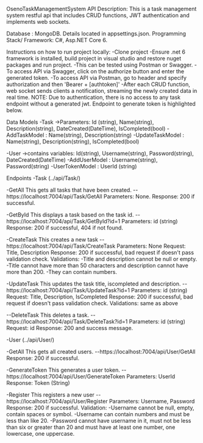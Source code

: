 OsenoTaskManagementSystem API
Description: This is a task management system restful api that includes CRUD functions, JWT authentication and implements web sockets.

Database : MongoDB. Details located in appsettings.json. 
Programming Stack/ Framework: C#, Asp.NET Core 6.

Instructions on how to run project locally: 
-Clone project
-Ensure .net 6 framework is installed, build project in visual studio and restore nuget packages and run project. 
-This can be tested using Postman or Swagger.
-To access API via Swagger, click on the authorize button and enter the generated token. 
-To access API via Postman, go to header and specify authorization and then 'Bearer + [authtoken]'
-After each CRUD function, web socket sends clients a notification, streaming the newly created data in real time. 
NOTE: Due to authentication, there is no access to any task endpoint without a generated jwt. Endpoint to generate token is highlighted below.

Data Models
-Task 
->Parameters: Id (string), Name(string), Description(string), DateCreated(DateTime), IsCompleted(bool)
-AddTaskModel : Name(string), Description(string)
-UpdateTaskModel : Name(string), Description(string), IsCompleted(bool) 

-User
->contains variables: Id(string), Username(string), Password(string), DateCreated(DateTime)
-AddUserModel : Username(string), Password(string)
-UserTokenModel : UserId (string)

Endpoints
-Task (../api/Task/)

-GetAll
This gets all tasks that have been created.
--https://localhost:7004/api/Task/GetAll
Parameters: None.
Response: 200 if successful.

-GetById
This displays a task based on the task id.
--https://localhost:7004/api/Task/GetById?id=1
Parameters: id (string) 
Response: 200 if successful, 404 if not found.

-CreateTask
This creates a new task
--https://localhost:7004/api/Task/CreateTask
Parameters: None
Request: Title, Description
Response: 200 if successful, bad request if doesn't pass validation check.
Validations: 
  -Title and description cannot be null or empty. 
  -Title cannot have more than 50 characters and description cannot have more than 200. 
  -They can contain numbers. 

-UpdateTask
This updates the task title, iscompleted and description.
--https://localhost:7004/api/Task/UpdateTask?id=1
Parameters: id (string) 
Request: Title, Description, IsCompleted
Response: 200 if successful, bad request if doesn't pass validation check.
Validations: same as above

--DeleteTask
This deletes a task.
--https://localhost:7004/api/Task/DeleteTask?id=1
Parameters: id (string) 
Request: id
Response: 200 and success message.

-User (../api/User/)

-GetAll
This gets all created users.
--https://localhost:7004/api/User/GetAll
Response: 200 if successful.

-GenerateToken
This generates a user token.
--https://localhost:7004/api/User/GenerateToken
Parameters: UserId
Response: Token (String)

-Register
This registers a new user
--https://localhost:7004/api/User/Register
Parameters: Username, Password
Response: 200 if successful.
Validation:
  -Username cannot be null, empty, contain spaces or symbol.
  -Username can contain numbers and must be less than like 20. 
  -Password cannot have username in it, must not be less than six or greater than 20 and must have at least one number, one lowercase, one uppercase. 

